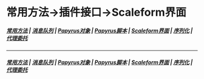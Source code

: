 # 常用方法->插件接口->Scaleform界面
#####  [常用方法](/docs/CommonMethods.md) | [消息队列](/docs/CM/Interface/Messaging.md) | [Papyrus对象](/docs/CM/Interface/Object.md) | [Papyrus脚本](/docs/CM/Interface/Papyrus.md) | [Scaleform界面](/docs/CM/Interface/Scaleform.md) | [序列化](/docs/CM/Interface/Serialization.md) | [代理委托](/docs/CM/Interface/Task.md)

***
#####  [常用方法](/docs/CommonMethods.md) | [消息队列](/docs/CM/Interface/Messaging.md) | [Papyrus对象](/docs/CM/Interface/Object.md) | [Papyrus脚本](/docs/CM/Interface/Papyrus.md) | [Scaleform界面](/docs/CM/Interface/Scaleform.md) | [序列化](/docs/CM/Interface/Serialization.md) | [代理委托](/docs/CM/Interface/Task.md)